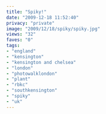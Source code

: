 ```yaml
---
title: "Spiky!"
date: "2009-12-18 11:52:40"
privacy: "private"
image: "2009/12/18/spiky/spiky.jpg"
views: "32"
faves: "0"
tags:
- "england"
- "kensington"
- "kensington and chelsea"
- "london"
- "photowalklondon"
- "plant"
- "rbkc"
- "southkensington"
- "spiky"
- "uk"
---
```

<a href="http://www.phillprice.com/2009/12/19/spiky" rel="nofollow"></a>
